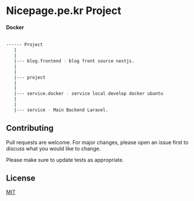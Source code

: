 # Nicepage.pe.kr Project

#### Docker

```bash

------ Project
   |
   |
   |--- blog.frontend - blog front source nextjs.
   |
   |
   |--- project
   |
   |
   |--- service.docker - service local develop docker ubuntu
   |
   |
   |--- service - Main Backend Laravel.

```

## Contributing

Pull requests are welcome. For major changes, please open an issue first to discuss what you would like to change.

Please make sure to update tests as appropriate.

## License

[MIT](https://choosealicense.com/licenses/mit/)
